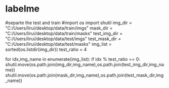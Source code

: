 # labelme
#separte the test and train
#import os
import shutil
img_dir = "C:/Users/lirui/desktop/data/train/imgs"
mask_dir = "C:/Users/lirui/desktop/data/train/masks"
test_img_dir =  "C:/Users/lirui/desktop/data/test/imgs"
test_mask_dir = "C:/Users/lirui/desktop/data/test/masks"
img_list = sorted(os.listdir(img_dir))
test_ratio = 4

for idx,img_name in enumerate(img_list):
    if idx % test_ratio == 0:
        shutil.move(os.path.join(img_dir,img_name),os.path.join(test_img_dir,img_name))
        shutil.move(os.path.join(mask_dir,img_name),os.path.join(test_mask_dir,img_name))
